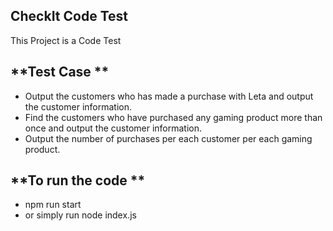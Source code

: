 
## CheckIt Code Test
This Project is a Code Test

## **Test Case **

- Output the customers who has made a purchase with Leta and output the customer information.
- Find the customers who have purchased any gaming product more than once and output the customer information.  
- Output the number of purchases per each customer per each gaming product.

## **To run the code **
- npm run start
- or simply run node index.js
